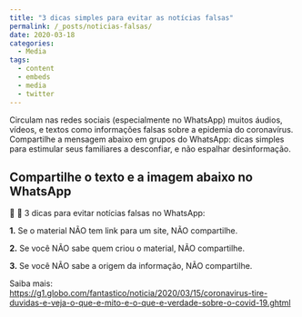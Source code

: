 ```yaml
---
title: "3 dicas simples para evitar as notícias falsas"
permalink: /_posts/noticias-falsas/
date: 2020-03-18
categories:
  - Media
tags:
  - content
  - embeds
  - media
  - twitter
---
```


Circulam nas redes sociais (especialmente no WhatsApp) muitos áudios, vídeos, e textos como informações falsas sobre a epidemia do coronavírus. Compartilhe a mensagem abaixo em grupos do WhatsApp: dicas simples para estimular seus familiares a desconfiar, e não espalhar desinformação.


## Compartilhe o texto e a imagem abaixo no WhatsApp

🤔 💭 3 dicas para evitar notícias falsas no WhatsApp:


**1.** Se o material NÃO tem link para um site, NÃO compartilhe.

**2.** Se você NÃO sabe quem criou o material, NÃO compartilhe.

**3.** Se você NÃO sabe a origem da informação, NÃO compartilhe.

Saiba mais:
<https://g1.globo.com/fantastico/noticia/2020/03/15/coronavirus-tire-duvidas-e-veja-o-que-e-mito-e-o-que-e-verdade-sobre-o-covid-19.ghtml>


